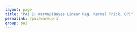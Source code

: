 ```yaml
---
layout: page
title: "PAI 1: Warmup(Bayes Linear Reg, Kernel Trick, GP)"
permalink: /pai/warmup-1
group: pai
---
```


